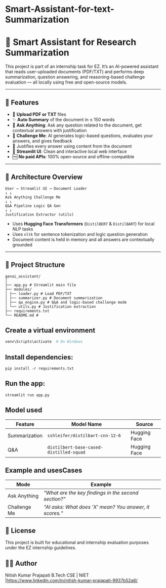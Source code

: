 # Smart-Assistant-for-text-Summarization
# 🤖 Smart Assistant for Research Summarization

This project is part of an internship task for EZ. It’s an AI-powered assistant that reads user-uploaded documents (PDF/TXT) and performs deep summarization, question answering, and reasoning-based challenge evaluation — all locally using free and open-source models.

---

## 🚀 Features

- 📄 **Upload PDF or TXT** files
- ✨ **Auto Summary** of the document in ≤ 150 words
- 🧠 **Ask Anything**: Ask any question related to the document, get contextual answers with justification
- 🎯 **Challenge Me**: AI generates logic-based questions, evaluates your answers, and gives feedback
- 📌 Justifies every answer using content from the document
- 🧰 **Streamlit UI**: Clean and interactive local web interface
- 🆓 **No paid APIs**: 100% open-source and offline-compatible

---

## 🧱 Architecture Overview
```
User → Streamlit UI → Document Loader
↓ ↓
Ask Anything Challenge Me
↓ ↓
Q&A Pipeline Logic QA Gen
↓ ↓
Justification Extractor (utils)
```

- Uses **Hugging Face Transformers** (`DistilBERT` & `DistilBART`) for local NLP tasks
- Uses `nltk` for sentence tokenization and logic question generation
- Document content is held in memory and all answers are contextually grounded

---

## 📁 Project Structure
```
genai_assistant/
│
├── app.py # Streamlit main file
├── modules/
│ ├── loader.py # Load PDF/TXT
│ ├── summarizer.py # Document summarization
│ ├── qa_engine.py # Q&A and logic-based challenge mode
│ └── utils.py # Justification extraction
├── requirements.txt
└── README.md #
```

## Create a virtual environment
 ```bash python -m venv venv
venv\Scripts\activate  # On Windows
```

## Install dependencies:
```
pip install -r requirements.txt
```

## Run the app:
```
streamlit run app.py
```

## Model used
| Feature       | Model Name                              | Source       |
| ------------- | --------------------------------------- | ------------ |
| Summarization | `sshleifer/distilbart-cnn-12-6`         | Hugging Face |
| Q\&A          | `distilbert-base-cased-distilled-squad` | Hugging Face |

## Example and usesCases
| Mode         | Example                                                 |
| ------------ | ------------------------------------------------------- |
| Ask Anything | *"What are the key findings in the second section?"*    |
| Challenge Me | *"AI asks: What does 'X' mean? You answer, it scores."* |

## 📄 License
This project is built for educational and internship evaluation purposes under the EZ internship guidelines.

## 🙋‍♂️ Author
Nitish Kumar Prajapati
B.Tech CSE | NIET |https://www.linkedin.com/in/nitish-kumar-prajapati-9937b52a6/

